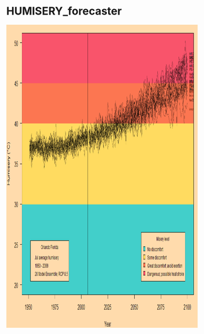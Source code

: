 # HUMISERY_forecaster

<p align="center">
  <img src="https://raw.githubusercontent.com/nosnibor27/HUMISERY_forecaster/master/example.png" width = "950", height="800" alt="data dump"/>
</p>
